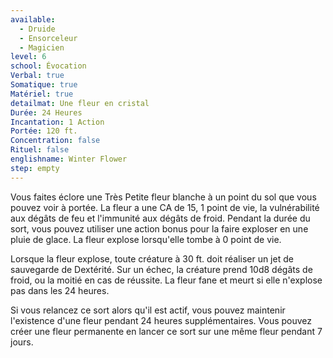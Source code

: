 ```yaml
---
available:
  - Druide
  - Ensorceleur
  - Magicien
level: 6
school: Évocation
Verbal: true
Somatique: true
Matériel: true
detailmat: Une fleur en cristal
Durée: 24 Heures
Incantation: 1 Action
Portée: 120 ft.
Concentration: false
Rituel: false
englishname: Winter Flower
step: empty
---
```

Vous faites éclore une Très Petite fleur blanche à un point du sol que vous pouvez voir à portée. La fleur a une CA de 15, 1 point de vie, la vulnérabilité aux dégâts de feu et l'immunité aux dégâts de froid. Pendant la durée du sort, vous pouvez utiliser une action bonus pour la faire exploser en une pluie de glace. La fleur explose lorsqu'elle tombe à 0 point de vie.

Lorsque la fleur explose, toute créature à 30 ft. doit réaliser un jet de sauvegarde de Dextérité. Sur un échec, la créature prend 10d8 dégâts de froid, ou la moitié en cas de réussite. La fleur fane et meurt si elle n'explose pas dans les 24 heures.

Si vous relancez ce sort alors qu'il est actif, vous pouvez maintenir l'existence d'une fleur pendant 24 heures supplémentaires. Vous pouvez créer une fleur permanente en lancer ce sort sur une même fleur pendant 7 jours.
